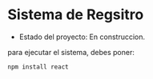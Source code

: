<h1>Sistema de Regsitro</h1>

- Estado del proyecto: En construccion.

para ejecutar el sistema, debes poner:

```npm install react```
